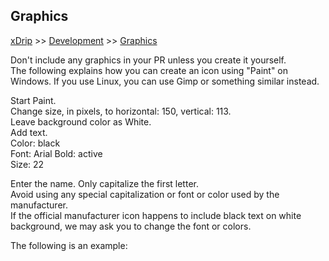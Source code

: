 ## Graphics  
[xDrip](../README.md) >> [Development](./Development) >> [Graphics](./Graphics)  
  
Don't include any graphics in your PR unless you create it yourself.  
The following explains how you can create an icon using "Paint" on Windows.  If you use Linux, you can use Gimp or something similar instead.  

Start Paint.  
Change size, in pixels, to horizontal: 150, vertical: 113.  
Leave background color as White.  
Add text.  
Color: black  
Font: Arial 
Bold: active  
Size: 22  
  
Enter the name.  Only capitalize the first letter.  
Avoid using any special capitalization or font or color used by the manufacturer.  
If the official manufacturer icon happens to include black text on white background, we may ask you to change the font or colors.  
  
The following is an example:  
